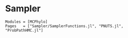 # Sampler
```@autodocs
Modules = [MCPhylo]
Pages   = ["Sampler/SamplerFunctions.jl", "PNUTS.jl", "ProbPathHMC.jl"]
```
